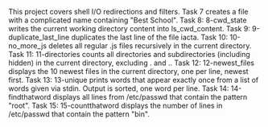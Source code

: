 This project covers shell I/O redirections and filters.
Task 7 creates a file with a complicated name containing "Best School".
Task 8: 8-cwd_state writes the current working directory content into ls_cwd_content.
Task 9: 9-duplicate_last_line duplicates the last line of the file iacta.
Task 10: 10-no_more_js deletes all regular .js files recursively in the current directory.
Task 11: 11-directories counts all directories and subdirectories (including hidden) in the current directory, excluding . and ..
Task 12: 12-newest_files displays the 10 newest files in the current directory, one per line, newest first.
Task 13: 13-unique prints words that appear exactly once from a list of words given via stdin. Output is sorted, one word per line.
Task 14: 14-findthatword displays all lines from /etc/passwd that contain the pattern "root".
Task 15: 15-countthatword displays the number of lines in /etc/passwd that contain the pattern "bin".
